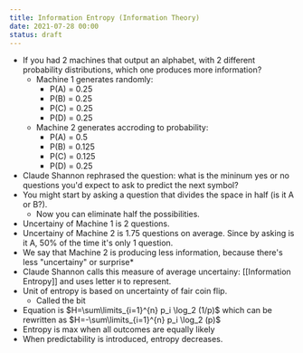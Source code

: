 ```yaml
---
title: Information Entropy (Information Theory)
date: 2021-07-28 00:00
status: draft
---
```


* If you had 2 machines that output an alphabet, with 2 different probability distributions, which one produces more information?
    * Machine 1 generates randomly:
        * P(A) = 0.25
        * P(B) = 0.25
        * P(C) = 0.25
        * P(D) = 0.25
    * Machine 2 generates accroding to probability: 
        * P(A) = 0.5
        * P(B) = 0.125
        * P(C) = 0.125
        * P(D) = 0.25
 * Claude Shannon rephrased the question: what is the mininum yes or no questions you'd expect to ask to predict the next symbol?
 * You might start by asking a question that divides the space in half (is it A or B?).
     * Now you can eliminate half the possibilities. 
 * Uncertainy of Machine 1 is 2 questions.
 * Uncertainy of Machine 2 is 1.75 questions on average. Since by asking is it A, 50% of the time it's only 1 question.
 * We say that Machine 2 is producing less information, because there's less "uncertainy" or surprise*
* Claude Shannon calls this measure of average uncertainy: [[Information Entropy]] and uses letter `H` to represent.
* Unit of entropy is based on uncertainty of fair coin flip.
    * Called the bit
* Equation is $H=\sum\limits_{i=1}^{n} p_i \log_2 (1/p)$ which can be rewritten as $H=-\sum\limits_{i=1}^{n} p_i \log_2 (p)$
* Entropy is max when all outcomes are equally likely
* When predictability is introduced, entropy decreases.
